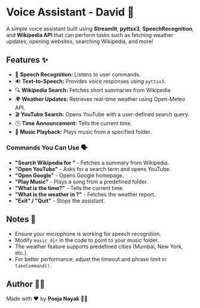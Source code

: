 # Voice Assistant - David 🤖

A simple voice assistant built using **Streamlit**, **pyttsx3**, **SpeechRecognition**, and **Wikipedia API** that can perform tasks such as fetching weather updates, opening websites, searching Wikipedia, and more!

## Features ✨
- 🎤 **Speech Recognition:** Listens to user commands.
- 🔊 **Text-to-Speech:** Provides voice responses using `pyttsx3`.
- 🔍 **Wikipedia Search:** Fetches short summaries from Wikipedia.
- 🌍 **Weather Updates:** Retrieves real-time weather using Open-Meteo API.
- 🎬 **YouTube Search:** Opens YouTube with a user-defined search query.
- 🕒 **Time Announcement:** Tells the current time.
- 🎵 **Music Playback:** Plays music from a specified folder.

### Commands You Can Use 🗣️
- **"Search Wikipedia for <topic>"** - Fetches a summary from Wikipedia.
- **"Open YouTube"** - Asks for a search term and opens YouTube.
- **"Open Google"** - Opens Google homepage.
- **"Play Music"** - Plays a song from a predefined folder.
- **"What is the time?"** - Tells the current time.
- **"What is the weather in <city>?"** - Fetches the weather report.
- **"Exit" / "Quit"** - Stops the assistant.

## Notes 📝
- Ensure your microphone is working for speech recognition.
- Modify `music_dir` in the code to point to your music folder.
- The weather feature supports predefined cities (Mumbai, New York, etc.).
- For better performance, adjust the timeout and phrase limit in `takeCommand()`.

## Author 🧑‍💻
Made with ❤️ by **Pooja Nayak** 🙋‍♀️

